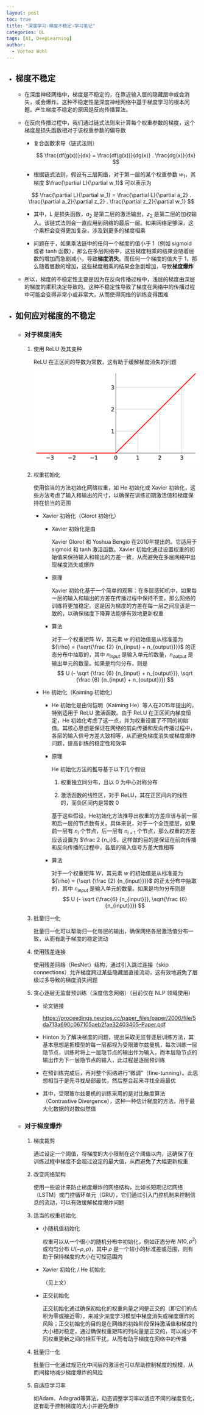 ```yaml
---
layout: post
toc: true
title: "深度学习-梯度不稳定-学习笔记"
categories: DL
tags: [AI, DeepLearning]
author:
  - Vortez Wohl
---
```

- ## 梯度不稳定

    - 在深度神经网络中，梯度是不稳定的，在靠近输入层的隐藏层中或会消失，或会爆炸。这种不稳定性是深度神经网络中基于梯度学习的根本问题。产生梯度不稳定的原因是反向传播算法。

    - 在反向传播过程中，我们通过链式法则来计算每个权重参数的梯度，这个梯度是损失函数相对于该权重参数的偏导数

        - 复合函数求导（链式法则）

            $$
            \frac{df(g(x))}{dx} = \frac{df(g(x))}{dg(x)} . \frac{dg(x)}{dx}
            $$

        - 根据链式法则，假设有三层网络，对于第一层的某个权重参数 $w_1$，其梯度 $\frac{\partial L}{\partial w_1}$ 可以表示为

        $$
        \frac{\partial L}{\partial w_1} = \frac{\partial L}{\partial a_2} . \frac{\partial a_2}{\partial z_2} . \frac{\partial z_2}{\partial w_1} 
        $$
    
        - 其中，L 是损失函数，$a_2$ 是第二层的激活输出，$z_2$ 是第二层的加权输入。该链式法则会一直应用到网络的最后一层。如果网络足够深，这个乘积会变得更加复杂，涉及到更多的梯度相乘

        - 问题在于，如果乘法链中的任何一个梯度的值小于 1（例如 sigmoid 或者 tanh 函数），那么在多层网络中，这些梯度相乘的结果会随着层数的增加而急剧减小，导致**梯度消失**。而任何一个梯度的值大于 1，那么随着层数的增加，这些梯度相乘的结果会急剧增加，导致**梯度爆炸**

    - 所以，梯度的不稳定性主要是因为在反向传播过程中，浅层的梯度由深层的梯度的乘积决定导致的。这种不稳定性导致了梯度在网络中的传播过程中可能会变得非常小或非常大，从而使得网络的训练变得困难

- ## 如何应对梯度的不稳定

    - ### 对于梯度消失

        1. 使用 ReLU 及其变种

            ReLU 在正区间的导数为常数，这有助于缓解梯度消失的问题

            ![alt text](/images/梯度消失-梯度爆炸/image.png)

        2. 权重初始化

            使用恰当的方法初始化网络权重，如 He 初始化或 Xavier 初始化，这些方法考虑了输入和输出的尺寸，以确保在训练初期激活值和梯度保持在恰当的范围

            - Xavier 初始化（Glorot 初始化）

                - Xavier 初始化是由 
                
                    Xavier Glorot 和 Yoshua Bengio 在2010年提出的。它适用于 sigmoid 和 tanh 激活函数。Xavier 初始化通过设置权重的初始值来保持输入和输出的方差一致，从而避免在多层网络中出现梯度消失或爆炸

                - 原理

                    Xavier 初始化基于一个简单的观察：在多层感知机中，如果每一层的输入和输出的方差在传播过程中保持不变，那么网络的训练将更加稳定。这是因为梯度的方差在每一层之间应该是一致的，以确保梯度下降算法能够有效地更新权重

                - 算法
                    
                    对于一个权重矩阵 $W$，其元素 $w$ 的初始值是从标准差为 ${\rho} = {\sqrt{\frac {2} {n_{input} + n_{output}}}}$ 的正态分布中抽取的，其中 $n_{input}$ 是输入单元的数量，$n_{output}$ 是输出单元的数量。如果是均匀分布，则是 
                    $$
                    U (- \sqrt {\frac {6} {n_{input} + n_{output}}}, \sqrt {\frac {6} {n_{input} + n_{output}}})
                    $$

            - He 初始化（Kaiming 初始化）

                - He 初始化是由何恺明（Kaiming He）等人在2015年提出的，特别适用于 ReLU 激活函数。由于 ReLU 在正区间内梯度恒定，He 初始化考虑了这一点，并为权重设置了不同的初始值。其核心思想是保证在网络的前向传播和反向传播过程中，各层的输入信号方差大致相等，从而避免梯度消失或梯度爆炸问题，提高训练的稳定性和效率

                - 原理
                
                    He 初始化方法的推导基于以下几个假设

                    1. 权重独立同分布，且以 0 为中心对称分布

                    2. 激活函数的线性区，对于 ReLU，其在正区间内的线性的，而负区间内是常数 0

                    基于这些假设，He初始化方法推导出权重的方差应该与前一层和后一层的节点数有关。具体来说，对于一个全连接层，如果前一层有 $n_i$ 个节点，后一层有 $n_{i+1}$ 个节点，那么权重的方差应该设置为 $\frac 2 {n_i}$，这样做的目的是保证在前向传播和反向传播的过程中，各层的输入信号方差大致相等

                - 算法
                    
                    对于一个权重矩阵 $W$，其元素 $w$ 的初始值是从标准差为 ${\rho} = {\sqrt {\frac {2} {n_{input}}}}$ 的正太分布中抽取的，其中 $n_{input}$ 是输入单元的数量。如果是均匀分布则是
                    $$
                    U (- \sqrt {\frac{6} {n_{input}}}, \sqrt{\frac {6} {n_{input}}})
                    $$

        3. 批量归一化

            批量归一化可以帮助归一化每层的输出，确保网络各层激活值分布一致，从而有助于梯度的稳定流动

        4. 使用残差连接

            使用残差网络（ResNet）结构，通过引入跳过连接（skip connections）允许梯度跨过某些隐藏层直接流动，这有效地避免了层级过多导致的梯度消失问题

        5. 贪心逐层无监督预训练（深度信念网络）（目前仅在 NLP 领域使用）

            - 论文链接
            
                https://proceedings.neurips.cc/paper_files/paper/2006/file/5da713a690c067105aeb2fae32403405-Paper.pdf
            
            - Hinton 为了解决梯度的问题，提出采取无监督逐层训练方法，其基本思想是把模型的每一层都视为受限玻尔兹曼机，每次训练一层隐节点，训练时将上一层隐节点的输出作为输入，而本层隐节点的输出作为下一层隐节点的输入，此过程是逐层预训练
            
            - 在预训练完成后，再对整个网络进行“微调”（fine-tunning）。此思想相当于是先寻找局部最优，然后整合起来寻找全局最优

            - 其中，受限玻尔兹曼机的训练采用的是对比散度算法（Contrastive Divergence），这种一种估计梯度的方法，用于最大化数据的对数似然值

    - ### 对于梯度爆炸

        1. 梯度裁剪

            通过设定一个阈值，将梯度的大小限制在这个阈值以内，这确保了在训练过程中梯度不会超过设定的最大值，从而避免了大幅更新权重

        2. 改变网络架构

            使用一些设计来防止梯度爆炸的网络结构，比如长短期记忆网络（LSTM）或门控循环单元（GRU），它们通过引入门控机制来控制信息的流动，可以有效缓解梯度爆炸问题

        3. 适当的权重初始化

            - 小随机值初始化

                权重可以从一个很小的随机分布中初始化，例如正态分布 $N(0, \rho^2)$ 或均匀分布 $U(-\rho, \rho)$，其中 $\rho$ 是一个较小的标准差或范围，则有助于保持梯度的大小在可控范围内

            - Xavier 初始化 / He 初始化

                （见上文）

            - 正交初始化

                正交初始化通过确保初始化的权重向量之间是正交的（即它们的点积为零或接近零），来减少深度学习模型中梯度消失或梯度爆炸的风险；正交初始化的目的是在网络的初始阶段保持激活值和梯度的大小相对稳定，通过确保权重矩阵的列向量是正交的，可以减少不同权重更新之间的相互干扰，从而有助于梯度在网络中的传播

        4. 批量归一化

            批量归一化通过规范化中间层的激活也可以帮助控制梯度的规模，从而间接地减少梯度爆炸的风险

        5. 自适应学习率

            如Adam、Adagrad等算法，动态调整学习率以适应不同的梯度变化，这有助于控制梯度的大小并避免爆炸
